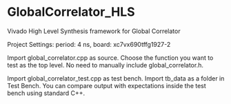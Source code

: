 # GlobalCorrelator_HLS
Vivado High Level Synthesis framework for Global Correlator

Project Settings:
period: 4 ns,
board: xc7vx690tffg1927-2

Import global_correlator.cpp as source.  Choose the function you want to test as the top level.  No need to manually include global_correlator.h.

Import global_correlator_test.cpp as test bench.  Import tb_data as a folder in Test Bench.  You can compare output with expectations inside the test bench using standard C++.
